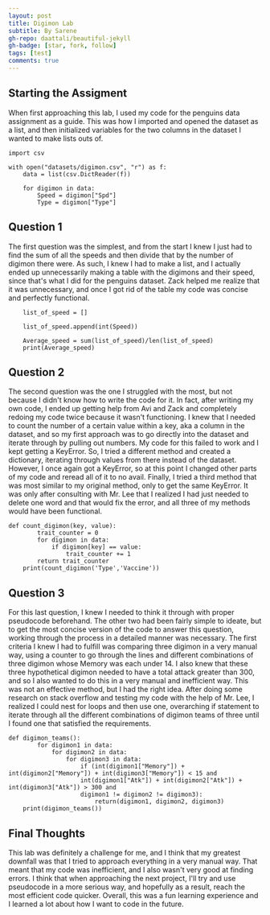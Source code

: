 ```yaml
---
layout: post
title: Digimon Lab
subtitle: By Sarene
gh-repo: daattali/beautiful-jekyll
gh-badge: [star, fork, follow]
tags: [test]
comments: true
---
```


## Starting the Assigment

When first approaching this lab, I used my code for the penguins data assignment as a guide. This was how I imported and opened the dataset as a list, and then initialized variables for the two columns in the dataset I wanted to make lists outs of.

~~~
import csv

with open("datasets/digimon.csv", "r") as f:
    data = list(csv.DictReader(f))

    for digimon in data:
        Speed = digimon["Spd"]
        Type = digimon["Type"]
~~~

## Question 1

The first question was the simplest, and from the start I knew I just had to find the sum of all the speeds and then divide that by the number of digimon there were. As such, I knew I had to make a list, and I actually ended up unnecessarily making a table with the digimons and their speed, since that's what I did for the penguins dataset. Zack helped me realize that it was unnecessary, and once I got rid of the table my code was concise and perfectly functional. 

~~~
    list_of_speed = []

    list_of_speed.append(int(Speed))

    Average_speed = sum(list_of_speed)/len(list_of_speed)
    print(Average_speed)
~~~

## Question 2

The second question was the one I struggled with the most, but not because I didn't know how to write the code for it. In fact, after writing my own code, I ended up getting help from Avi and Zack and completely redoing my code twice because it wasn't functioning. I knew that I needed to count the number of a certain value within a key, aka a column in the dataset, and so my first approach was to go directly into the dataset and iterate through by pulling out numbers. My code for this failed to work and I kept getting a KeyError. So, I tried a different method and created a dictionary, iterating through values from there instead of the dataset. However, I once again got a KeyError, so at this point I changed other parts of my code and reread all of it to no avail. Finally, I tried a third method that was most similar to my original method, only to get the same KeyError. It was only after consulting with Mr. Lee that I realized I had just needed to delete one word and that would fix the error, and all three of my methods would have been functional. 

~~~
def count_digimon(key, value):
        trait_counter = 0
        for digimon in data:
            if digimon[key] == value:
                trait_counter += 1
        return trait_counter
    print(count_digimon('Type','Vaccine'))       
~~~

## Question 3

For this last question, I knew I needed to think it through with proper pseudocode beforehand. The other two had been fairly simple to ideate, but to get the most concise version of the code to answer this question, working through the process in a detailed manner was necessary. The first criteria I knew I had to fulfill was comparing three digimon in a very manual way, using a counter to go through the lines and different combinations of three digimon whose Memory was each under 14. I also knew that these three hypothetical digimon needed to have a total attack greater than 300, and so I also wanted to do this in a very manual and inefficient way. This was not an effective method, but I had the right idea. After doing some research on stack overflow and testing my code with the help of Mr. Lee, I realized I could nest for loops and then use one, overarching if statement to iterate through all the different combinations of digimon teams of three until I found one that satisfied the requirements.

~~~
def digimon_teams():
        for digimon1 in data:
            for digimon2 in data:
                for digimon3 in data:
                    if (int(digimon1["Memory"]) + int(digimon2["Memory"]) + int(digimon3["Memory"]) < 15 and 
                    int(digimon1["Atk"]) + int(digimon2["Atk"]) + int(digimon3["Atk"]) > 300 and
                    digimon1 != digimon2 != digimon3):
                        return(digimon1, digimon2, digimon3) 
    print(digimon_teams())       
~~~

## Final Thoughts

This lab was definitely a challenge for me, and I think that my greatest downfall was that I tried to approach everything in a very manual way. That meant that my code was inefficient, and I also wasn't very good at finding errors. I think that when approaching the next project, I'll try and use pseudocode in a more serious way, and hopefully as a result, reach the most efficient code quicker. Overall, this was a fun learning experience and I learned a lot about how I want to code in the future.
         
